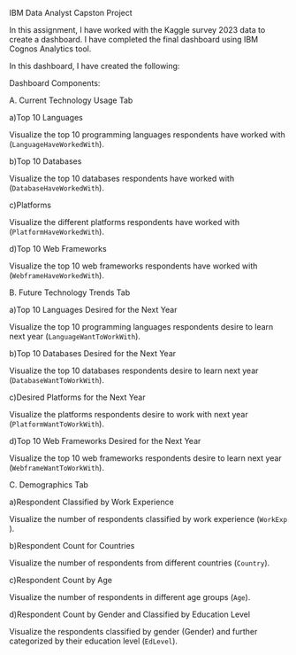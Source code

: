IBM Data Analyst Capston Project

In this assignment, I have worked with the Kaggle survey 2023 data to create a dashboard. I have completed the final dashboard using IBM Cognos Analytics tool.

In this dashboard, I have created the following:

Dashboard Components:

A. Current Technology Usage Tab

a)Top 10 Languages

Visualize the top 10 programming languages respondents have worked with (`LanguageHaveWorkedWith`).

b)Top 10 Databases

Visualize the top 10 databases respondents have worked with (`DatabaseHaveWorkedWith`).

c)Platforms

Visualize the different platforms respondents have worked with (`PlatformHaveWorkedWith`).

d)Top 10 Web Frameworks

Visualize the top 10 web frameworks respondents have worked with (`WebframeHaveWorkedWith`).

B. Future Technology Trends Tab

a)Top 10 Languages Desired for the Next Year

Visualize the top 10 programming languages respondents desire to learn next year (`LanguageWantToWorkWith`).

b)Top 10 Databases Desired for the Next Year

Visualize the top 10 databases respondents desire to learn next year (`DatabaseWantToWorkWith`).

c)Desired Platforms for the Next Year

Visualize the platforms respondents desire to work with next year (`PlatformWantToWorkWith`).

d)Top 10 Web Frameworks Desired for the Next Year

Visualize the top 10 web frameworks respondents desire to learn next year (`WebframeWantToWorkWith`).

C. Demographics Tab

a)Respondent Classified by  Work Experience  

Visualize the number of respondents classified by work experience (` WorkExp  `).

b)Respondent Count for Countries

Visualize the number of respondents from different countries (`Country`).

c)Respondent Count by Age

Visualize the number of respondents in different age groups (`Age`).

d)Respondent Count by Gender and Classified by Education Level

Visualize the respondents classified by gender (Gender) and further categorized by their education level (`EdLevel`).
